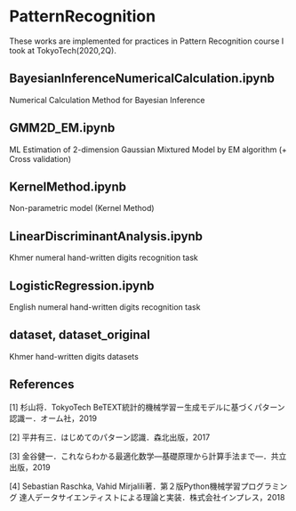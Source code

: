 # PatternRecognition
These works are implemented for practices in Pattern Recognition course I took at TokyoTech(2020,2Q).

## BayesianInferenceNumericalCalculation.ipynb
Numerical Calculation Method for Bayesian Inference


## GMM2D_EM.ipynb
ML Estimation of 2-dimension Gaussian Mixtured Model by EM algorithm (+ Cross validation) 

## KernelMethod.ipynb
Non-parametric model (Kernel Method)


## LinearDiscriminantAnalysis.ipynb
Khmer numeral hand-written digits recognition task

## LogisticRegression.ipynb
English numeral hand-written digits recognition task

## dataset, dataset_original
Khmer hand-written digits datasets

## References
[1] 杉山将．TokyoTech BeTEXT統計的機械学習ー生成モデルに基づくパターン認識ー．オーム社，2019

[2] 平井有三．はじめてのパターン認識．森北出版，2017

[3] 金谷健一．これならわかる最適化数学―基礎原理から計算手法まで―．共立出版，2019

[4] Sebastian Raschka, Vahid Mirjalili著．第２版Python機械学習プログラミング 達人データサイエンティストによる理論と実装．株式会社インプレス，2018
